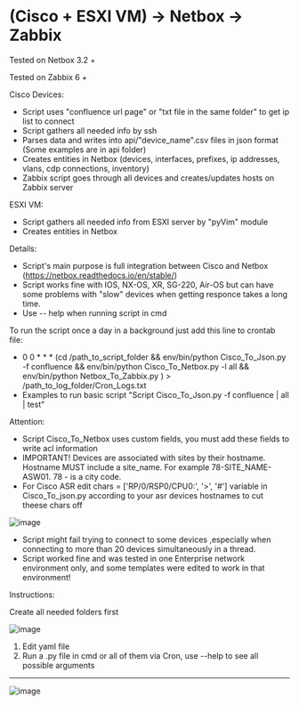 # (Cisco + ESXI VM) -> Netbox -> Zabbix

Tested on Netbox 3.2 +

Tested on Zabbix 6 +

Cisco Devices:
  - Script uses "confluence url page" or "txt file in the same folder" to get ip list to connect
  - Script gathers all needed info by ssh
  - Parses data and writes into api/"device_name".csv files in json format (Some examples are in api folder)
  - Creates entities in Netbox (devices, interfaces, prefixes, ip addresses, vlans, cdp connections, inventory)
  - Zabbix script goes through all devices and creates/updates hosts on Zabbix server

ESXI VM:
  - Script gathers all needed info from ESXI server by "pyVim" module
  - Creates entities in Netbox 

Details:
  - Script's main purpose is full integration between Cisco and Netbox (https://netbox.readthedocs.io/en/stable/)
  - Script works fine with IOS, NX-OS, XR, SG-220, Air-OS but can have some problems with "slow" devices when getting responce takes a long time.
  - Use -- help when running script in cmd
  
To run the script once a day in a background just add this line to crontab file: 
  - 0 0 * * * (cd /path_to_script_folder && env/bin/python Cisco_To_Json.py -f confluence && env/bin/python Cisco_To_Netbox.py -l all && env/bin/python Netbox_To_Zabbix.py ) > /path_to_log_folder/Cron_Logs.txt
  - Examples to run basic script "Script Cisco_To_Json.py -f confluence | all | test"

Attention:
  - Script Cisco_To_Netbox uses custom fields, you must add these fields to write acl information
  - IMPORTANT! Devices are associated with sites by their hostname. Hostname MUST include a site_name. For example 78-SITE_NAME-ASW01. 78 - is a city code.
  - For Cisco ASR edit  chars = ['RP/0/RSP0/CPU0:', '>', '#'] variable in Cisco_To_json.py according to your asr devices hostnames to cut theese chars off 

  ![image](https://user-images.githubusercontent.com/101651215/158596859-1df20062-a851-470a-849b-b1173ac6cb15.png)
  
  - Script might fail trying to connect to some devices ,especially when connecting to more than 20 devices simultaneously in a thread.
  - Script worked fine and was tested in one Enterprise network environment only, and some templates were edited to work in that environment!

Instructions:

Create all needed folders first

![image](https://user-images.githubusercontent.com/101651215/164753440-fe977c92-1498-419a-8300-90f3f0dc2fdb.png)


  1. Edit yaml file
  2. Run a .py file in cmd or all of them via Cron, use --help to see all possible arguments
  


----------------------------------------------------------------------------------------------------------------------------------------------------------------
![image](https://user-images.githubusercontent.com/101651215/165098414-bdd17a5f-e774-4217-8d17-20ae9a8d5cca.png)


